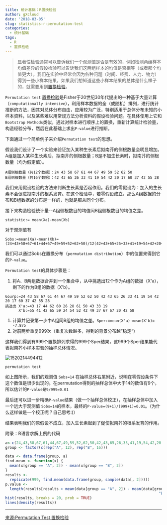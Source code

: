 ```yaml
---
title: 统计基础：R置换检验
author: gXcloud
date: '2018-03-05'
slug: statistics-r-permutation-test
categories:
  - 统计基础
tags:
  - R
  - 置换检验
---
```



> 显著性检验通常可以告诉我们一个观测值是否是有效的，例如检测两组样本均值差异的假设检验可以告诉我们这两组样本的均值是否相等（或者那个均值更大）。我们在实验中经常会因为各种问题（时间、经费、人力、物力）得到一些小样本结果，如果我们想知道这些小样本结果的总体是什么样子的，就需要用到[置换检验](https://www.plob.org/tag/%e7%bd%ae%e6%8d%a2%e6%a3%80%e9%aa%8c/)。

`Permutation test` [置换检验](https://www.plob.org/tag/%e7%bd%ae%e6%8d%a2%e6%a3%80%e9%aa%8c/)是Fisher于20世纪30年代提出的一种基于大量计算（`computationally intensive`），利用样本数据的全（或随机）排列，进行统计推断的方法，因其对总体分布自由，应用较为广泛，特别适用于总体分布未知的小样本资料，以及某些难以用常规方法分析资料的假设检验问题。在具体使用上它和`Bootstrap Methods`类似，通过对样本进行顺序上的置换，重新计算统计检验量，构造经验分布，然后在此基础上求出`P-value`进行推断。

下面通过一个简单例子来介绍`Permutation test`的思想。

假设我们设计了一个实验来验证加入某种生长素后拟南芥的侧根数量会明显增加。A组是加入某种生长素后，拟南芥的侧根数量；B是不加生长素时，拟南芥的侧根数量（均为假定值）。

```
A组侧根数量（共12个数据）：24 43 58 67 61 44 67 49 59 52 62 50
B组侧根数量（共16个数据）：42 43 65 26 33 41 19 54 42 20 17 60 37 42 55 28
```

我们来用假设检验的方法来判断生长素是否起作用。我们的零假设为：加入的生长素不会促进拟南芥的根系发育。在这个检验中，若零假设成立，那么A组数据的分布和B组数据的分布是一样的，也就是服从同个分布。

接下来构造检验统计量--A组侧根数目的均值同B组侧根数目的均值之差。

```
statistic:= mean(Xa)-mean(Xb)
```

对于观测值有 

```
Sobs:=mean(Xa)-mean(Xb)=(24+43+58+67+61+44+67+49+59+52+62+50)/12(42+43+65+26+33+41+19+54+42+20+17+60+37+42+55+28)/16=14
```

我们可以通过Sobs在置换分布（`permutation distribution`）中的位置来得到它的`P-value`。

`Permutation test`的具体步骤是：

1. 将A、B两组数据合并到一个集合中，从中挑选出12个作为A组的数据（X'a），剩下的作为B组的数据（X'b）。

```
Gourp:=24 43 58 67 61 44 67 49 59 52 62 50 42 43 65 26 33 41 19 54 42 20 17 60 37 42 55 28
挑选出 X'a:=43 17 44 62 60 26 28 61 50 43 33 19
	  X'b:=55 41 42 65 59 24 54 52 42 49 37 67 67 20 42 58
```

1. 计算并记录第一步中A组同B组的均值之差。`Sper:=mean(X'a)-mean(X'b)= -7.875`
2. 对前两步重复999次（重复次数越多，得到的背景分布越”稳定“）

这样我们得到有999个置换排列求得的999个Sper结果，这999个Sper结果能代表拟南芥小样本实验的抽样总体情况。

![1520214494412](https://ws1.sinaimg.cn/large/006tKfTcgy1fp1p9tnrxzj31cg118dij.jpg)

`permutation test`

如上图所示，我们的观测值 `Sobs=14` 在抽样总体右尾附近，说明在零假设条件下这个数值是很少出现的。在permutation得到的抽样总体中大于14的数值有9个，所以估计的`P-value是9/999=0.01`

最后还可以进一步精确`P-value`结果（做一个抽样总体校正），在抽样总体中加入一个远大于观测值 `Sobs=14`的样本，最终的`P-value=(9+1)/(999+1)=0.01`。（为什么这样做是一个校正呢？自己思考:)）

结果表明我们的原假设不成立，加入生长素起到了促使拟南芥的根系发育的作用。

附录：R语言求解上例的代码

```R
a<-c(24,43,58,67,61,44,67,49,59,52,62,50,42,43,65,26,33,41,19,54,42,20,17,60,37,42,55,28) 
group <- factor(c(rep("A", 12), rep("B", 16)))

data <- data.frame(group, a)
find.mean <- function(x) {
  mean(x[group == "A", 2]) - mean(x[group == "B", 2])
}
results <-
  replicate(999, find.mean(data.frame(group, sample(data[, 2]))))
p.value <-
  length(results[results > mean(data[group == "A", 2]) - mean(data[group ==
                                                                     "B", 2])]) / 1000
hist(results, breaks = 20, prob = TRUE)
lines(density(results))
```

------

[来源:Permutation Test 置换检验](https://www.plob.org/article/3176.html)